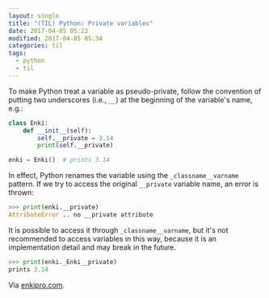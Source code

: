 ```yaml
---
layout: single
title: "(TIL) Python: Private variables"
date: 2017-04-05 05:23
modified: 2017-04-05 05:34
categories: til
tags:
  - python
  - til
---
```


To make Python treat a variable as pseudo-private, follow the convention of putting two
underscores (i.e., `__`) at the beginning of the variable's name, e.g.:

```python
class Enki:
    def __init__(self):
        self.__private = 3.14
        print(self.__private)

enki = Enki()  # prints 3.14
```

In effect, Python renames the variable using the `_classname__varname` pattern.
If we try to access the original `__private` variable name, an error is thrown:

```python
>>> print(enki.__private)
AttributeError .. no __private attribute
```

It is possible to access it through `_classname__varname`, but it's not recommended to
access variables in this way, because it is an implementation detail and may break in the
future.

```python
>>> print(enki._Enki__private)
prints 3.14
```

Via [enkipro.com](https://app.enkipro.com/#/insight/56cc7e3dc0159e0700cdcb5f).
